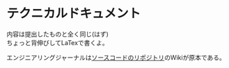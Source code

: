 # テクニカルドキュメント

内容は提出したものと全く同じ(はず)  
ちょっと背伸びしてLaTexで書くよ。

エンジニアリングジャーナルは[ソースコードのリポジトリ](https://github.com/KOMBU-Batake/Kombu-Batake)のWikiが原本である。